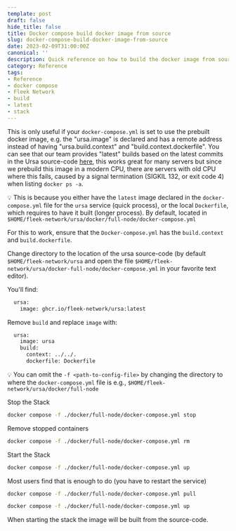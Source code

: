 ```yaml
---
template: post
draft: false
hide_title: false
title: Docker compose build docker image from source
slug: docker-compose-build-docker-image-from-source
date: 2023-02-09T31:00:00Z
canonical: ''
description: Quick reference on how to build the docker image from source
category: Reference
tags:
- Reference
- docker compose
- Fleek Network
- build
- latest
- stack
---
```


This is only useful if your `docker-compose.yml` is set to use the prebuilt docker image, e.g. the "ursa.image" is declared and has a remote address instead of having "ursa.build.context" and "build.context.dockerfile". You can see that our team provides "latest" builds based on the latest commits in the Ursa source-code [here](https://github.com/fleek-network/ursa/pkgs/container/ursa), this works great for many servers but since we prebuild this image in a modern CPU, there are servers with old CPU where this fails, caused by a signal termination (SIGKIL 132, or exit code 4) when listing `docker ps -a`.

💡 This is because you either have the `latest` image declared in the `docker-compose.yml` file for the `ursa` service (quick process), or the local `Dockerfile`, which requires to have it built (longer process). By default, located in `$HOME/fleek-network/ursa/docker/full-node/docker-compose.yml`

For this to work, ensure that the `Docker-compose.yml` has the `build.context` and `build.dockerfile`.

Change directory to the location of the ursa source-code (by default `$HOME/fleek-network/ursa` and open the file `$HOME/fleek-network/ursa/docker-full-node/docker-compose.yml` in your favorite text editor).

You'll find:

```sh
  ursa:
    image: ghcr.io/fleek-network/ursa:latest
```

Remove `build` and replace `image` with:

```sh
  ursa:
    image: ursa
    build:
      context: ../../.
      dockerfile: Dockerfile
```

💡 You can omit the `-f <path-to-config-file>` by changing the directory to where the `docker-compose.yml` file is e.g., `$HOME/fleek-network/ursa/docker/full-node`

Stop the Stack

```sh
docker compose -f ./docker/full-node/docker-compose.yml stop
```

Remove stopped containers

```sh
docker compose -f ./docker/full-node/docker-compose.yml rm
```

Start the Stack

```sh
docker compose -f ./docker/full-node/docker-compose.yml up
```

Most users find that is enough to do (you have to restart the service)

```sh
docker compose -f ./docker/full-node/docker-compose.yml pull
```

```sh
docker compose -f ./docker/full-node/docker-compose.yml up
```

When starting the stack the image will be built from the source-code.